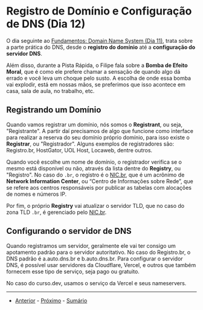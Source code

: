 # Registro de Domínio e Configuração de DNS (Dia 12)
O dia seguinte ao [Fundamentos: Domain Name System (Dia 11)](/dias/dia11.md), trata sobre a parte prática do DNS, desde o **registro do domínio** até a **configuração do servidor DNS**.

Além disso, durante a Pista Rápida, o Filipe fala sobre a **Bomba de Efeito Moral**, que é como ele prefere chamar a sensação de quando algo dá errado e você leva um choque pelo susto. A escolha de onde essa bomba vai explodir, está em nossas mãos, se preferimos que isso acontece em casa, sala de aula, no trabalho, etc.

## Registrando um Domínio
Quando vamos registrar um domínio, nós somos o **Registrant**, ou seja, "Registrante". A partir daí precisamos de algo que funcione como interface para realizar a reserva do seu domínio próprio domínio, para isso existe o **Registrar**, ou "Registrador". Alguns exemplos de registradores são: Registro.br, HostGator, UOL Host, Locaweb, dentre outros.

Quando você escolhe um nome de domínio, o registrador verifica se o mesmo está disponível ou não, através da lista dentre do **Registry**, ou "Registro". No caso do `.br`, o registro é o [NIC.br](https://nic.br/), que é um acrônimo de **Network Information Center**, ou “Centro de Informações sobre Rede”, que se refere aos centros responsáveis por publicar as tabelas com alocações de nomes e números IP.

Por fim, o próprio **Registry** vai atualizar o servidor TLD, que no caso do zona TLD `.br`, é gerenciado pelo [NIC.br](https://nic.br/).

## Configurando o servidor de DNS
Quando registramos um servidor, geralmente ele vai ter consigo um apotamento padrão para o servidor autoritativo. No caso do Registro.br, o DNS padrão é a.auto.dns.br e b.auto.dns.br. Para configurar o servidor DNS, é possível usar servidores da Cloudflare, Vercel, e outros que também fornecem esse tipo de serviço, seja pago ou gratuito.

No caso do curso.dev, usamos o serviço da Vercel e seus nameservers.

---

- [Anterior](/dias/dia11.md) - [Próximo](/dias/dia13.md) - [Sumário](../README.md)
